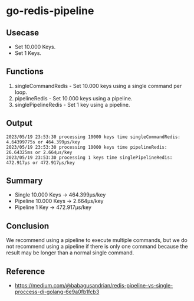 # go-redis-pipeline

## Usecase
- Set 10.000 Keys.
- Set 1 Keys.

## Functions 
1. singleCommandRedis - Set 10.000 keys using a single command per loop.
2. pipelineRedis - Set 10.000 keys using a pipeline.
3. singlePipelineRedis - Set 1 key using a pipeline.

## Output
```
2023/05/19 23:53:30 processing 10000 keys time singleCommandRedis: 4.64399775s or 464.399µs/key
2023/05/19 23:53:30 processing 10000 keys time pipelineRedis: 26.64325ms or 2.664µs/key
2023/05/19 23:53:30 processing 1 keys time singlePipelineRedis: 472.917µs or 472.917µs/key
```

## Summary
- Single 10.000 Keys -> 464.399µs/key
- Pipeline 10.000 Keys -> 2.664µs/key
- Pipeline 1 Key -> 472.917µs/key


## Conclusion
We recommend using a pipeline to execute multiple commands, but we do not recommend using a pipeline if there is only one command because the result may be longer than a normal single command.

## Reference
- https://medium.com/@babagusandrian/redis-pipeline-vs-single-proccess-di-golang-6e9a0fb1fcb3